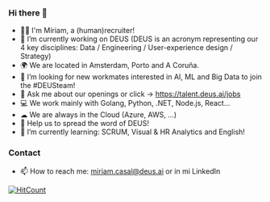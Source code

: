 ### Hi there 👋

- 👩‍💻 I'm Míriam, a (human)recruiter!
- 🔭 I’m currently working on DEUS (DEUS is an acronym representing our 4 key disciplines: Data / Engineering / User-experience design / Strategy)
- 🌍 We are located in Amsterdam, Porto and A Coruña.
- 🎯 I’m looking for new workmates interested in AI, ML and Big Data to join the #DEUSteam!
- 💬 Ask me about our openings or click -> https://talent.deus.ai/jobs
- 💻 We work mainly with Golang, Python, .NET, Node.js, React...
- ☁  We are always in the Cloud (Azure, AWS, ...)
- 📢 Help us to spread the word of DEUS!
- 🌱 I’m currently learning: SCRUM, Visual & HR Analytics and English! 


### Contact
- 📫 How to reach me: miriam.casal@deus.ai or in mi LinkedIn


[![HitCount](http://hits.dwyl.com/CasalMiriam/READMEMD.svg?style=flat-square)](http://hits.dwyl.com/CasalMiriam/READMEMD)
